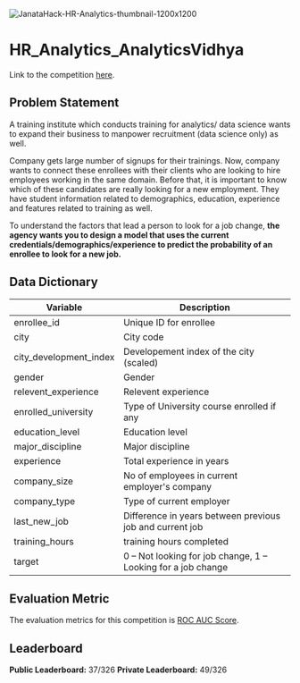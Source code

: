 ![JanataHack-HR-Analytics-thumbnail-1200x1200](https://user-images.githubusercontent.com/25604111/81655259-bbab8d00-9453-11ea-9b99-209a919133c1.png)


# HR_Analytics_AnalyticsVidhya

Link to the competition [here](https://datahack.analyticsvidhya.com/contest/janatahack-hr-analytics/).

## Problem Statement
A training institute which conducts training for analytics/ data science wants to expand their business to manpower recruitment (data science only) as well.

Company gets large number of signups for their trainings. Now, company wants to connect these enrollees with their clients who are looking to hire employees working in the same domain. Before that, it is important to know which of these candidates are really looking for a new employment. They have student information related to demographics, education, experience and features related to training as well.

To understand the factors that lead a person to look for a job change, **the agency wants you to design a model that uses the current credentials/demographics/experience to predict the probability of an enrollee to look for a new job.**

## Data Dictionary

| __Variable__ | __Description__ |
|-------------|------------|
| enrollee_id         | Unique ID for enrollee     |
| city         | City code |
| city_development_index | Developement index of the city (scaled) |
| gender | Gender |
| relevent_experience | Relevent experience |
| enrolled_university | Type of University course enrolled if any |
| education_level | Education level |
| major_discipline | Major discipline |
| experience | Total experience in years |
| company_size | No of employees in current employer's company |
| company_type | Type of current employer |
| last_new_job | Difference in years between previous job and current job |
| training_hours | training hours completed |
| target | 0 – Not looking for job change, 1 – Looking for a job change |


## Evaluation Metric
The evaluation metrics for this competition is [ROC AUC Score](http://scikit-learn.org/stable/modules/generated/sklearn.metrics.roc_auc_score.html).

## Leaderboard
**Public Leaderboard:** 37/326
**Private Leaderboard:** 49/326



